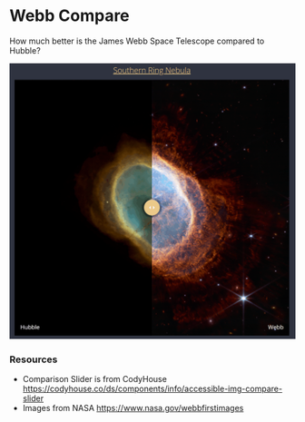 # Webb Compare
How much better is the James Webb Space Telescope compared to Hubble?

![](img/Southern_Ring_Nebula_Webb_Compare.gif)
### Resources
- Comparison Slider is from CodyHouse https://codyhouse.co/ds/components/info/accessible-img-compare-slider
- Images from NASA https://www.nasa.gov/webbfirstimages
